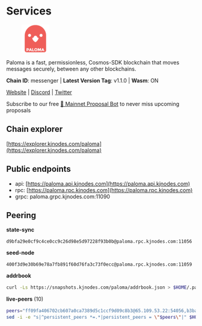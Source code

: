 # Services

<figure><img src="https://raw.githubusercontent.com/kj89/cosmos-images/main/logos/paloma.png" alt=""><figcaption></figcaption></figure>

Paloma is a fast, permissionless, Cosmos-SDK blockchain that  moves messages securely, between any other blockchains.

**Chain ID**: messenger | **Latest Version Tag**: v1.1.0 | **Wasm**: ON

[Website](https://www.palomachain.com) | [Discord](https://discord.gg/tKVFpfdSw4) | [Twitter](https://twitter.com/paloma_chain)



Subscribe to our free [🤖 Mainnet Proposal Bot](https://t.me/kjnodes_proposal_bot) to never miss upcoming proposals


## Chain explorer
[https://explorer.kjnodes.com/paloma](https://explorer.kjnodes.com/paloma)

## Public endpoints

* api: [https://paloma.api.kjnodes.com](https://paloma.api.kjnodes.com)
* rpc: [https://paloma.rpc.kjnodes.com](https://paloma.rpc.kjnodes.com)
* grpc: paloma.grpc.kjnodes.com:11090

## Peering

**state-sync**

```text
d9bfa29e0cf9c4ce0cc9c26d98e5d97228f93b0b@paloma.rpc.kjnodes.com:11056
```

**seed-node**

```text
400f3d9e30b69e78a7fb891f60d76fa3c73f0ecc@paloma.rpc.kjnodes.com:11059
```

**addrbook**
```bash
curl -Ls https://snapshots.kjnodes.com/paloma/addrbook.json > $HOME/.paloma/config/addrbook.json
```

**live-peers** (10)
```bash
peers="ff09fa406702cb607a0ca7389d5c1ccf9d09c8b3@65.109.53.22:54056,b3ba407aef9e18e16e8e9a3b523a1b026dabeab3@84.46.248.174:26656,b244dfc19293103040d4bdad359534d0990a9070@45.140.185.181:26656,0bcc8119877ba0c701cd230e35c5477da2657bef@5.78.102.204:26656,e5bee82a116c174abf0981c20c34d0e13a7f6c1d@81.0.221.57:26656,9581fadb9a32f2af89d575bb0f2661b9bb216d41@46.4.23.108:26656,99c890c97afc8abfdfeff662d539af5c504a0baf@88.99.67.234:26656,08c242d4505c5db223647069fdc0acb6e90079aa@65.109.106.214:26656,cb8a1e9e12ac06dbd565311137f6c93d66fd96f8@104.167.221.18:26656,d9bfa29e0cf9c4ce0cc9c26d98e5d97228f93b0b@65.109.88.38:11056"
sed -i -e "s|^persistent_peers *=.*|persistent_peers = \"$peers\"|" $HOME/.paloma/config/config.toml
```
